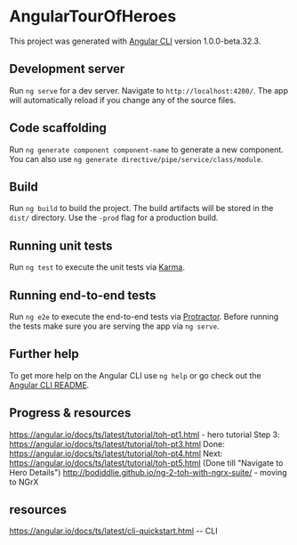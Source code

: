 # AngularTourOfHeroes

This project was generated with [Angular CLI](https://github.com/angular/angular-cli) version 1.0.0-beta.32.3.

## Development server
Run `ng serve` for a dev server. Navigate to `http://localhost:4200/`. The app will automatically reload if you change any of the source files.

## Code scaffolding

Run `ng generate component component-name` to generate a new component. You can also use `ng generate directive/pipe/service/class/module`.

## Build

Run `ng build` to build the project. The build artifacts will be stored in the `dist/` directory. Use the `-prod` flag for a production build.

## Running unit tests

Run `ng test` to execute the unit tests via [Karma](https://karma-runner.github.io).

## Running end-to-end tests

Run `ng e2e` to execute the end-to-end tests via [Protractor](http://www.protractortest.org/).
Before running the tests make sure you are serving the app via `ng serve`.

## Further help

To get more help on the Angular CLI use `ng help` or go check out the [Angular CLI README](https://github.com/angular/angular-cli/blob/master/README.md).






## Progress & resources
https://angular.io/docs/ts/latest/tutorial/toh-pt1.html - hero tutorial 
    Step 3: https://angular.io/docs/ts/latest/tutorial/toh-pt3.html
    Done: https://angular.io/docs/ts/latest/tutorial/toh-pt4.html
    Next: https://angular.io/docs/ts/latest/tutorial/toh-pt5.html
        (Done till "Navigate to Hero Details")
http://bodiddlie.github.io/ng-2-toh-with-ngrx-suite/ - moving to NGrX



## resources
https://angular.io/docs/ts/latest/cli-quickstart.html -- CLI